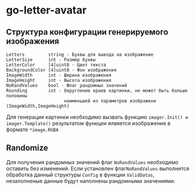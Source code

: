 # go-letter-avatar
## Структура конфигурации генерируемого изображения
```
Letters         string - Буквы для вывода на изображение
LetterSize      int - Размер буквы
LetterColor     [4]uint8 - Цвет текста
BackgroundColor [4]uint8 - Фон изображения
ImageWidth      int - Ширина изображения
ImageHeight     int - Высота изображения
NoRandValues    bool - Флаг рандомных значений
Rounding        int - Округление краев картинки, не может быть больше половины 
                      наименьшей из параметров изображени (ImageWidth,ImageHeight)
```
Для генерации картинки необходимо вызвать функцию `imager.Init() и imager.Template()` 
результатом функции ялвяется изображение в формате `*image.RGBA`

## Randomize
Для получения рандомных значений флаг `NoRandValues` необходимо оставить без изменений. Если установлен флаг`NoRandValues`
выполнится обработка данный структуры `Config` в функции `ValidDatas`, незаполненые данные будут наполнены рандомными значениями.
